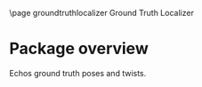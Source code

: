 \page groundtruthlocalizer Ground Truth Localizer

# Package overview
Echos ground truth poses and twists.

